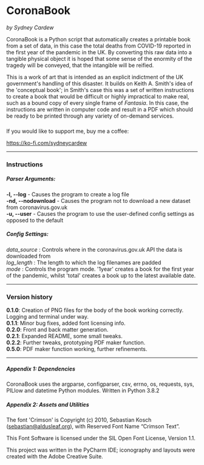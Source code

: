 # CoronaBook
*by Sydney Cardew*

CoronaBook is a Python script that automatically 
creates a printable book from a set of data, in this case the total deaths 
from COVID-19 reported in the first year of the pandemic in the UK. By converting
this raw data into a tangible physical object it is hoped that some sense
of the enormity of the tragedy will be conveyed, that the intangible will be 
reified.

This is a work of art that is intended as an explicit indictment of the UK
government's handling of this disaster. It builds on Keith A. Smith's idea
of the 'conceptual book'; in Smith's case this was a set of written instructions
to create a book that would be difficult or highly impractical to make real,
such as a bound copy of every single frame of *Fantasia*. In this case, the
instructions are written in computer code and result in a PDF which should be
ready to be printed through any variety of on-demand services.

###

If you would like to support me, buy me a coffee:

https://ko-fi.com/sydneycardew

---

### Instructions

##### Parser Arguments:

**-l, --log** - Causes the program to create a log file   
**-nd, --nodownload** - Causes the program not to download a new dataset from
coronavirus.gov.uk     
**-u, --user** - Causes the program to use the user-defined config settings as
opposed to the default

##### Config Settings:

*data_source* : Controls where in the coronavirus.gov.uk API the data 
is downloaded from    
*log_length* : The length to which the log filenames are padded    
*mode* : Controls the program mode. '1year' creates a book for the first year
of the pandemic, whilst 'total' creates a book up to the latest available date.

---

### Version history

**0.1.0**: Creation of PNG files for the body of the book 
working correctly. Logging and terminal under way.   
**0.1.1**: Minor bug fixes, added font licensing info.    
**0.2.0**: Front and back matter generation.    
**0.2.1**: Expanded README, some small tweaks.    
**0.2.2**: Further tweaks, prototyping PDF maker function.     
**0.5.0**: PDF maker function working, further refinements.

---

##### Appendix 1: Dependencies

CoronaBook uses the argparse, configparser, csv, errno, os, requests, sys, 
PILlow and datetime Python modules. Written in Python 3.8.2

##### Appendix 2: Assets and Utilities

The font 'Crimson' is Copyright (c) 2010, Sebastian Kosch (sebastian@aldusleaf.org), 
with Reserved Font Name “Crimson Text”.

This Font Software is licensed under the SIL Open Font License, Version 1.1.

This project was written in the PyCharm IDE; iconography and layouts were created
with the Adobe Creative Suite.